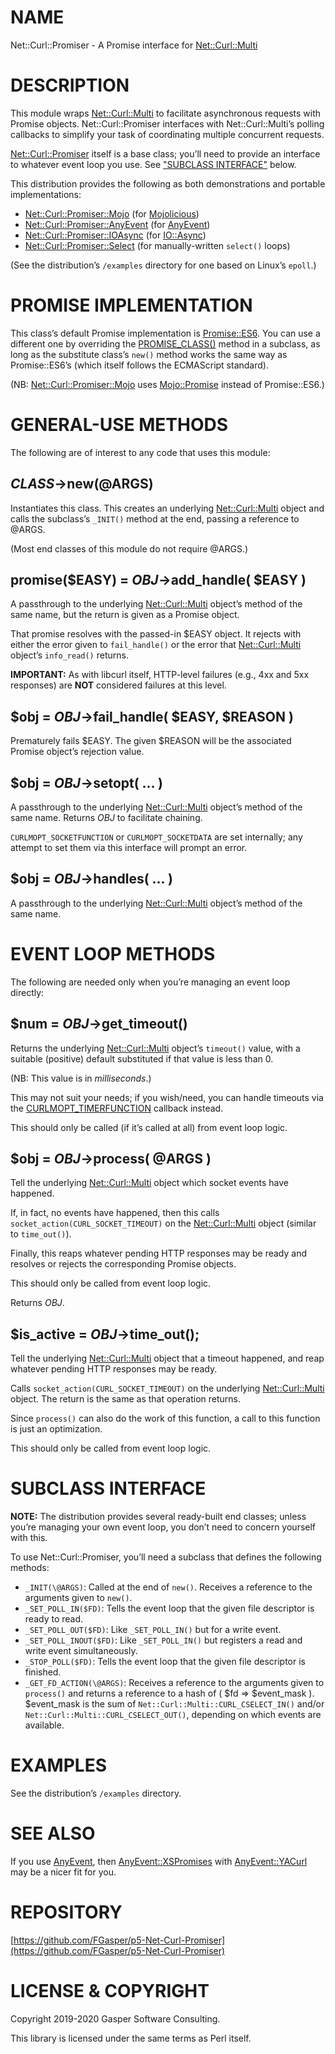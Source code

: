 # NAME

Net::Curl::Promiser - A Promise interface for [Net::Curl::Multi](https://metacpan.org/pod/Net::Curl::Multi)

# DESCRIPTION

This module wraps [Net::Curl::Multi](https://metacpan.org/pod/Net::Curl::Multi) to facilitate asynchronous
requests with Promise objects. Net::Curl::Promiser interfaces with
Net::Curl::Multi’s polling callbacks to simplify your task of coordinating
multiple concurrent requests.

[Net::Curl::Promiser](https://metacpan.org/pod/Net::Curl::Promiser) itself is a base class; you’ll need to provide
an interface to whatever event loop you use. See ["SUBCLASS INTERFACE"](#subclass-interface)
below.

This distribution provides the following as both demonstrations and
portable implementations:

- [Net::Curl::Promiser::Mojo](https://metacpan.org/pod/Net::Curl::Promiser::Mojo) (for [Mojolicious](https://metacpan.org/pod/Mojolicious))
- [Net::Curl::Promiser::AnyEvent](https://metacpan.org/pod/Net::Curl::Promiser::AnyEvent) (for [AnyEvent](https://metacpan.org/pod/AnyEvent))
- [Net::Curl::Promiser::IOAsync](https://metacpan.org/pod/Net::Curl::Promiser::IOAsync) (for [IO::Async](https://metacpan.org/pod/IO::Async))
- [Net::Curl::Promiser::Select](https://metacpan.org/pod/Net::Curl::Promiser::Select) (for manually-written
`select()` loops)

(See the distribution’s `/examples` directory for one based on Linux’s
`epoll`.)

# PROMISE IMPLEMENTATION

This class’s default Promise implementation is [Promise::ES6](https://metacpan.org/pod/Promise::ES6).
You can use a different one by overriding the [PROMISE\_CLASS()](https://metacpan.org/pod/PROMISE_CLASS\(\)) method in
a subclass, as long as the substitute class’s `new()` method works the
same way as Promise::ES6’s (which itself follows the ECMAScript standard).

(NB: [Net::Curl::Promiser::Mojo](https://metacpan.org/pod/Net::Curl::Promiser::Mojo) uses [Mojo::Promise](https://metacpan.org/pod/Mojo::Promise) instead of
Promise::ES6.)

# GENERAL-USE METHODS

The following are of interest to any code that uses this module:

## _CLASS_->new(@ARGS)

Instantiates this class. This creates an underlying
[Net::Curl::Multi](https://metacpan.org/pod/Net::Curl::Multi) object and calls the subclass’s `_INIT()`
method at the end, passing a reference to @ARGS.

(Most end classes of this module do not require @ARGS.)

## promise($EASY) = _OBJ_->add\_handle( $EASY )

A passthrough to the underlying [Net::Curl::Multi](https://metacpan.org/pod/Net::Curl::Multi) object’s
method of the same name, but the return is given as a Promise object.

That promise resolves with the passed-in $EASY object.
It rejects with either the error given to `fail_handle()` or the
error that [Net::Curl::Multi](https://metacpan.org/pod/Net::Curl::Multi) object’s `info_read()` returns.

**IMPORTANT:** As with libcurl itself, HTTP-level failures
(e.g., 4xx and 5xx responses) are **NOT** considered failures at this level.

## $obj = _OBJ_->fail\_handle( $EASY, $REASON )

Prematurely fails $EASY. The given $REASON will be the associated
Promise object’s rejection value.

## $obj = _OBJ_->setopt( … )

A passthrough to the underlying [Net::Curl::Multi](https://metacpan.org/pod/Net::Curl::Multi) object’s
method of the same name. Returns _OBJ_ to facilitate chaining.

`CURLMOPT_SOCKETFUNCTION` or `CURLMOPT_SOCKETDATA` are set internally;
any attempt to set them via this interface will prompt an error.

## $obj = _OBJ_->handles( … )

A passthrough to the underlying [Net::Curl::Multi](https://metacpan.org/pod/Net::Curl::Multi) object’s
method of the same name.

# EVENT LOOP METHODS

The following are needed only when you’re managing an event loop directly:

## $num = _OBJ_->get\_timeout()

Returns the underlying [Net::Curl::Multi](https://metacpan.org/pod/Net::Curl::Multi) object’s `timeout()`
value, with a suitable (positive) default substituted if that value is
less than 0.

(NB: This value is in _milliseconds_.)

This may not suit your needs; if you wish/need, you can handle timeouts
via the [CURLMOPT\_TIMERFUNCTION](https://metacpan.org/pod/Net::Curl::Multi#CURLMOPT_TIMERFUNCTION)
callback instead.

This should only be called (if it’s called at all) from event loop logic.

## $obj = _OBJ_->process( @ARGS )

Tell the underlying [Net::Curl::Multi](https://metacpan.org/pod/Net::Curl::Multi) object which socket events have
happened.

If, in fact, no events have happened, then this calls
`socket_action(CURL_SOCKET_TIMEOUT)` on the
[Net::Curl::Multi](https://metacpan.org/pod/Net::Curl::Multi) object (similar to `time_out()`).

Finally, this reaps whatever pending HTTP responses may be ready and
resolves or rejects the corresponding Promise objects.

This should only be called from event loop logic.

Returns _OBJ_.

## $is\_active = _OBJ_->time\_out();

Tell the underlying [Net::Curl::Multi](https://metacpan.org/pod/Net::Curl::Multi) object that a timeout happened,
and reap whatever pending HTTP responses may be ready.

Calls `socket_action(CURL_SOCKET_TIMEOUT)` on the
underlying [Net::Curl::Multi](https://metacpan.org/pod/Net::Curl::Multi) object. The return is the same as
that operation returns.

Since `process()` can also do the work of this function, a call to this
function is just an optimization.

This should only be called from event loop logic.

# SUBCLASS INTERFACE

**NOTE:** The distribution provides several ready-built end classes;
unless you’re managing your own event loop, you don’t need to concern
yourself with this.

To use Net::Curl::Promiser, you’ll need a subclass that defines
the following methods:

- `_INIT(\@ARGS)`: Called at the end of `new()`. Receives a reference
to the arguments given to `new()`.
- `_SET_POLL_IN($FD)`: Tells the event loop that the given file
descriptor is ready to read.
- `_SET_POLL_OUT($FD)`: Like `_SET_POLL_IN()` but for a write event.
- `_SET_POLL_INOUT($FD)`: Like `_SET_POLL_IN()` but registers
a read and write event simultaneously.
- `_STOP_POLL($FD)`: Tells the event loop that the given file
descriptor is finished.
- `_GET_FD_ACTION(\@ARGS)`: Receives a reference to the arguments
given to `process()` and returns a reference to a hash of
( $fd => $event\_mask ). $event\_mask is the sum of
`Net::Curl::Multi::CURL_CSELECT_IN()` and/or
`Net::Curl::Multi::CURL_CSELECT_OUT()`, depending on which events
are available.

# EXAMPLES

See the distribution’s `/examples` directory.

# SEE ALSO

If you use [AnyEvent](https://metacpan.org/pod/AnyEvent), then [AnyEvent::XSPromises](https://metacpan.org/pod/AnyEvent::XSPromises) with
[AnyEvent::YACurl](https://metacpan.org/pod/AnyEvent::YACurl) may be a nicer fit for you.

# REPOSITORY

[https://github.com/FGasper/p5-Net-Curl-Promiser](https://github.com/FGasper/p5-Net-Curl-Promiser)

# LICENSE & COPYRIGHT

Copyright 2019-2020 Gasper Software Consulting.

This library is licensed under the same terms as Perl itself.
